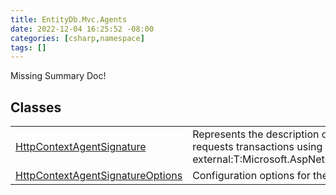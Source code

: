 ```yaml
---
title: EntityDb.Mvc.Agents
date: 2022-12-04 16:25:52 -08:00
categories: [csharp,namespace]
tags: []
---
```


Missing Summary Doc!
## Classes
<table><tr><td><!--/posts/csharp.member.entitydb.mvc.agents.httpcontextagentsignature/--><a href='#'>HttpContextAgentSignature</a></td><td>
Represents the description of an agent who requests transactions using an
[see external:T:Microsoft.AspNetCore.Http.HttpContext].
</td></tr><tr><td><!--/posts/csharp.member.entitydb.mvc.agents.httpcontextagentsignatureoptions/--><a href='#'>HttpContextAgentSignatureOptions</a></td><td>
Configuration options for the Http Context agent.
</td></tr></table>
